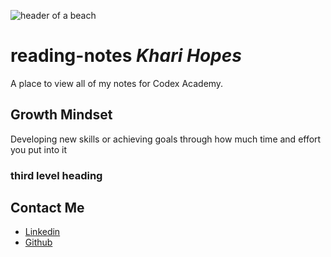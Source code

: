 ![header of a beach](https://fraserisland-australia.com/wp-content/uploads/2016/11/8.Fraser-Island-Beaches-Header.jpg)

# __reading-notes__ _Khari Hopes_
A place to view all of my notes for Codex Academy.

## Growth Mindset
Developing new skills or achieving goals through how much time and effort you put into it

### third level heading

## __Contact Me__
- [Linkedin](https://www.linkedin.com/in/kharihopes/)
- [Github](https://github.com/khari-hopes/)
